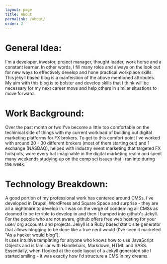 ```yaml
---
layout: page
title: About
permalink: /about/
order: 2
---
```


# General Idea:
I'm a developer, investor, project manager, thought leader, work horse and a constant learner. In other words, I fill many roles and always on the look out for new ways to effectively develop and hone practical workplace skills. This jekyll based blog is a manfeistion of the above mentioned attributes. My aim with this blog is to bolster and develop skills that I think will be necessary for my next career move and help others in similar situations to move forward.

# Work Background:
Over the past month or two I've become a little too comfortable on the techinical side of things with my current workload of building out digital marketing platforms for FX brokers.
To get to this comfort point I've worked with around 20 - 30 different brokers (most of them starting out) and 1 exchange (NASDAQ), helped with industry event marketing that targeted FX hotspots, wore every hat imaginable in the digital marketing realm and spent many weekends studying up on the comp sci issues that I ran into during the week.


# Technology Breakdown:
A good portion of my professional work has centered around CMSs. I've developed in Drupal, WordPress and Square Space and surprise - they are all a nightmare to develop in. 
I was on the verge of condeming all CMSs as doomed to be terrible to develop in and then I bumped into github's Jekyll. For the people who are not aware, github offers free web hosting for your user/ org accounts and projects.
Jekyll is a Ruby based static site generator that allows blogging to be done like a true nerd would (I've seen it marketed "As a hacker would blog").  
It uses intuitive templating for anyone who knows how to use JavaScript Objects and is familiar with Handlebars, Markdown, HTML and SASS. 
Essentially, when I looked at the code layout of a Jekyll generated site I started smiling - it was exactly how I'd structure a CMS in my dreams.

